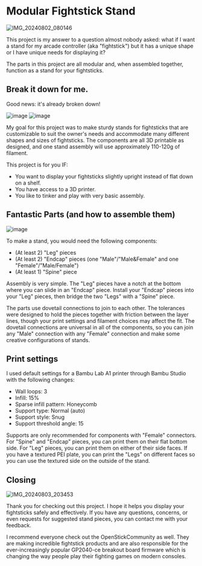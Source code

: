 # Modular Fightstick Stand

![IMG_20240802_080146](https://github.com/user-attachments/assets/94dc203c-bcaf-45b0-b88f-538690d63082)

This project is my answer to a question almost nobody asked: what if I want a stand for my arcade controller (aka "fightstick") but it has a unique shape or I have unique needs for displaying it?

The parts in this project are all modular and, when assembled together, function as a stand for your fightsticks.

## Break it down for me.

Good news: it's already broken down! 

![image](https://github.com/user-attachments/assets/e948b657-ef75-46a6-89ee-4e0680f4b3cd)
![image](https://github.com/user-attachments/assets/993c80e2-a790-4bfe-b384-236c9720ab7f)

My goal for this project was to make sturdy stands for fightsticks that are customizable to suit the owner's needs and accommodate many different shapes and sizes of fightsticks. The components are all 3D printable as designed, and one stand assembly will use approximately 110-120g of filament.

This project is for you IF: 

- You want to display your fightsticks slightly upright instead of flat down on a shelf.
- You have access to a 3D printer.
- You like to tinker and play with very basic assembly.

## Fantastic Parts (and how to assemble them)

![image](https://github.com/user-attachments/assets/a86b33c3-d0f2-4048-bab7-5d7ff321ba8e)

To make a stand, you would need the following components: 

- (At least 2) "Leg" pieces
- (At least 2) "Endcap" pieces (one "Male"/"Male&Female" and one "Female"/"Male/Female")
- (At least 1) "Spine" piece

Assembly is very simple. The "Leg" pieces have a notch at the bottom where you can slide in an "Endcap" piece. Install your "Endcap" pieces into your "Leg" pieces, then bridge the two "Legs" with a "Spine" piece. 

The parts use dovetail connections to join to each other. The tolerances were designed to hold the pieces together with friction between the layer lines, though your print settings and filament choices may affect the fit. The dovetail connections are universal in all of the components, so you can join any "Male" connection with any "Female" connection and make some creative configurations of stands.

## Print settings

I used default settings for a Bambu Lab A1 printer through Bambu Studio with the following changes: 

- Wall loops: 3
- Infill: 15%
- Sparse infill pattern: Honeycomb
- Support type: Normal (auto)
- Support style: Snug
- Support threshold angle: 15

Supports are only recommended for components with "Female" connectors. For "Spine" and "Endcap" pieces, you can print them on their flat bottom side. For "Leg" pieces, you can print them on either of their side faces. If you have a textured PEI plate, you can print the "Legs" on different faces so you can use the textured side on the outside of the stand.

## Closing

![IMG_20240803_203453](https://github.com/user-attachments/assets/3cbeac4c-ccd4-49fe-bf05-7b1ba0c85d75)

Thank you for checking out this project. I hope it helps you display your fightsticks safely and effectively. If you have any questions, concerns, or even requests for suggested stand pieces, you can contact me with your feedback. 

I recommend everyone check out the OpenStickCommunity as well. They are making incredible fightstick products and are also responsible for the ever-increasingly popular GP2040-ce breakout board firmware which is changing the way people play their fighting games on modern consoles.

